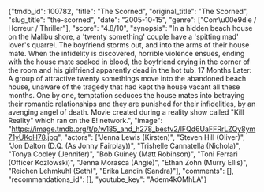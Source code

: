 {"tmdb_id": 100782, "title": "The Scorned", "original_title": "The Scorned", "slug_title": "the-scorned", "date": "2005-10-15", "genre": ["Com\u00e9die / Horreur / Thriller"], "score": "4.8/10", "synopsis": "In a hidden beach house on the Malibu shore, a 'twenty something' couple have a 'spitting mad' lover's quarrel. The boyfriend storms out, and into the arms of their house mate. When the infidelity is discovered, horrible violence ensues, ending with the house mate soaked in blood, the boyfriend crying in the corner of the room and his girlfriend apparently dead in the hot tub. 17 Months Later: A group of attractive twenty somethings move into the abandoned beach house, unaware of the tragedy that had kept the house vacant all these months. One by one, temptation seduces the house mates into betraying their romantic relationships and they are punished for their infidelities, by an avenging angel of death. Movie created during a reality show called \"Kill Reality\" which ran on the E! network.", "image": "https://image.tmdb.org/t/p/w185_and_h278_bestv2/lFQd6UaFFRrLZQy8ym71yUKoH78.jpg", "actors": ["Jenna Lewis (Kirsten)", "Steven Hill (Oliver)", "Jon Dalton (D.Q. (As Jonny Fairplay))", "Trishelle Cannatella (Nichola)", "Tonya Cooley (Jennifer)", "Bob Guiney (Matt Robinson)", "Toni Ferrari (Officer Kozlowski)", "Jenna Morasca (Angie)", "Ethan Zohn (Murry Ellis)", "Reichen Lehmkuhl (Seth)", "Erika Landin (Sandra)"], "comments": [], "recommandations_id": [], "youtube_key": "Adem4kOMhLA"}